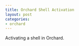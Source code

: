 ```yaml
---
title: Orchard Shell Activation
layout: post
categories:
- orchard
---
```


Activating a shell in Orchard.
